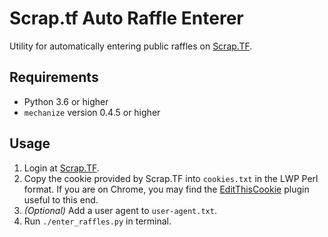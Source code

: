 # Scrap.tf Auto Raffle Enterer

Utility for automatically entering public raffles on [Scrap.TF](https://scrap.tf/raffles).

## Requirements

 * Python 3.6 or higher
 * `mechanize` version 0.4.5 or higher

## Usage

 1. Login at [Scrap.TF](https://scrap.tf/raffles).
 2. Copy the cookie provided by Scrap.TF into `cookies.txt` in the LWP Perl format. If you are on Chrome, you may find the [EditThisCookie](http://www.editthiscookie.com/) plugin useful to this end.
 3. *(Optional)* Add a user agent to `user-agent.txt`.
 4. Run `./enter_raffles.py` in terminal.
